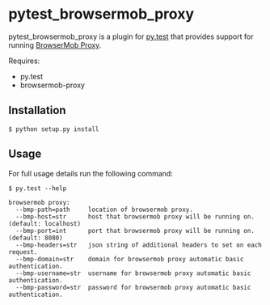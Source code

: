 pytest_browsermob_proxy
=======================

pytest_browsermob_proxy is a plugin for [py.test](http://pytest.org/) that provides support for running [BrowserMob Proxy](http://opensource.webmetrics.com/browsermob-proxy/).

Requires:

  * py.test
  * browsermob-proxy

Installation
------------

    $ python setup.py install

Usage
-----

For full usage details run the following command:

    $ py.test --help

    browsermob proxy:
      --bmp-path=path     location of browsermob proxy.
      --bmp-host=str      host that browsermob proxy will be running on. (default: localhost)
      --bmp-port=int      port that browsermob proxy will be running on. (default: 8080)
      --bmp-headers=str   json string of additional headers to set on each request.
      --bmp-domain=str    domain for browsermob proxy automatic basic authentication.
      --bmp-username=str  username for browsermob proxy automatic basic authentication.
      --bmp-password=str  password for browsermob proxy automatic basic authentication.
